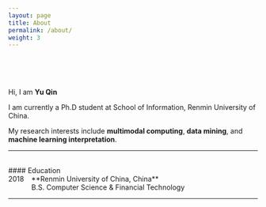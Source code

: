 ```yaml
---
layout: page
title: About
permalink: /about/
weight: 3
---
```

<br>
<br>
<br>

Hi, I am **Yu Qin** <br>

I am currently a Ph.D student at School of Information, Renmin University of China. <br>

My research interests include **multimodal computing**, **data mining**, and **machine learning interpretation**.

---

<br>
#### Education 
<br>
2018 &ensp; **Renmin University of China, China**<br>
&emsp; &emsp; &ensp; B.S. Computer Science & Financial Technology

---

<br>



